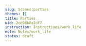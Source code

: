 ```yaml
---
slug: Scenes:parties
themes: []
title: Parties
uid: 2cd98b8a2df7
instruction: Instructions/work_life
note: Notes/work_life
status: draft
---
```

